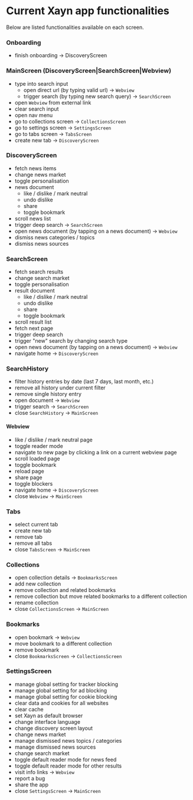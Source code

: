 # Current Xayn app functionalities

Below are listed functionalities available on each screen.

### Onboarding
- finish onboarding -> DiscoveryScreen

### MainScreen (DiscoveryScreen|SearchScreen|Webview)
- type into search input
  - open direct url (by typing valid url) -> `Webview`
  - trigger search (by typing new search query) -> `SearchScreen`
- open `Webview` from external link
- clear search input
- open nav menu
- go to collections screen -> `CollectionsScreen`
- go to settings screen -> `SettingsScreen`
- go to tabs screen -> `TabsScreen`
- create new tab -> `DiscoveryScreen`

### DiscoveryScreen
- fetch news items
- change news market
- toggle personalisation
- news document
  - like / dislike / mark neutral
  - undo dislike
  - share
  - toggle bookmark
- scroll news list
- trigger deep search -> `SearchScreen`
- open news document (by tapping on a news document) -> `Webview`
- dismiss news categories / topics
- dismiss news sources

### SearchScreen
- fetch search results
- change search market
- toggle personalisation
- result document
  - like / dislike / mark neutral 
  - undo dislike
  - share
  - toggle bookmark
- scroll result list
- fetch next page
- trigger deep search
- trigger "new" search by changing search type
- open news document (by tapping on a news document) -> `Webview`
- navigate home -> `DiscoveryScreen`

### SearchHistory
- filter history entries by date (last 7 days, last month, etc.)
- remove all history under current filter
- remove single history entry
- open document -> `Webview`
- trigger search -> `SearchScreen`
- close `SearchHistory` -> `MainScreen`

#### Webview
- like / dislike / mark neutral page
- toggle reader mode
- navigate to new page by clicking a link on a current webview page
- scroll loaded page
- toggle bookmark
- reload page
- share page
- toggle blockers
- navigate home -> `DiscoveryScreen`
- close `Webview` -> `MainScreen`

### Tabs
- select current tab
- create new tab
- remove tab
- remove all tabs
- close `TabsScreen` -> `MainScreen`

### Collections
- open collection details -> `BookmarksScreen`
- add new collection
- remove collection and related bookmarks
- remove collection but move related bookmarks to a different collection
- rename collection
- close `CollectionsScreen` -> `MainScreen`

### Bookmarks
- open bookmark -> `Webview`
- move bookmark to a different collection
- remove bookmark
- close `BookmarksScreen` -> `CollectionsScreen`

### SettingsScreen
- manage global setting for tracker blocking
- manage global setting for ad blocking
- manage global setting for cookie blocking
- clear data and cookies for all websites
- clear cache
- set Xayn as default browser
- change interface language
- change discovery screen layout
- change news market
- manage dismissed news topics / categories
- manage dismissed news sources
- change search market
- toggle default reader mode for news feed
- toggle default reader mode for other results
- visit info links -> `Webview`
- report a bug
- share the app
- close `SettingsScreen` -> `MainScreen`
